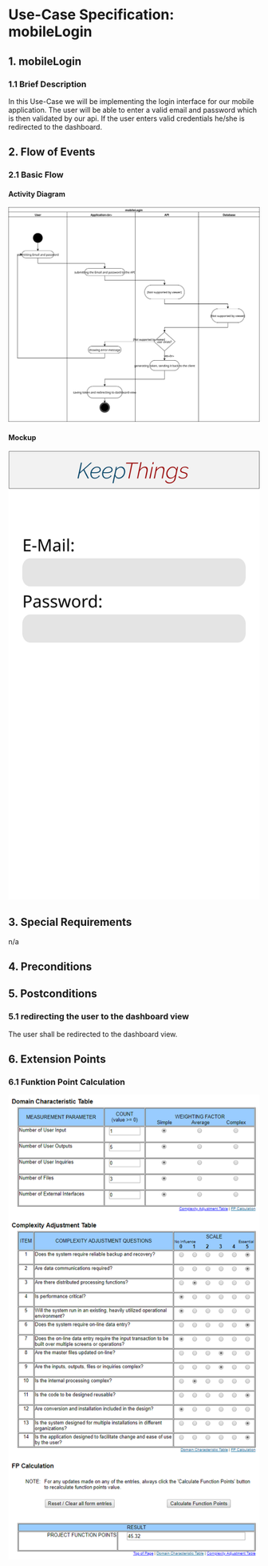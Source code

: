 # Use-Case Specification: mobileLogin


## 1. mobileLogin

### 1.1 Brief Description
In this Use-Case we will be implementing the login interface for our mobile application. The user will be able to enter a valid email and password which is then validated by our api. If the user enters valid credentials he/she is redirected to the dashboard.

## 2. Flow of Events

### 2.1 Basic Flow

#### Activity Diagram
![Alt-Text](mobileLogin.svg)
#### Mockup
![Alt-Text](mobileLoginMockup.svg)
## 3. Special Requirements

n/a

## 4. Preconditions

## 5. Postconditions

### 5.1 redirecting the user to the dashboard view
The user shall be redirected to the dashboard view.


## 6. Extension Points
### 6.1 Funktion Point Calculation
![Alt-Text](mobileLoginFPCalc.png)
